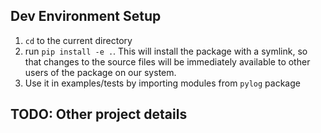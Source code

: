 ## Dev Environment Setup

1. `cd` to the current directory
2. run `pip install -e .`. This will install the package with a symlink, so that changes to the source files will be immediately available to other users of the package on our system.
3. Use it in examples/tests by importing modules from `pylog` package

## TODO: Other project details